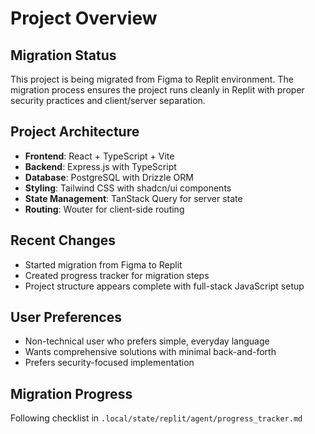 # Project Overview

## Migration Status
This project is being migrated from Figma to Replit environment. The migration process ensures the project runs cleanly in Replit with proper security practices and client/server separation.

## Project Architecture
- **Frontend**: React + TypeScript + Vite
- **Backend**: Express.js with TypeScript
- **Database**: PostgreSQL with Drizzle ORM
- **Styling**: Tailwind CSS with shadcn/ui components
- **State Management**: TanStack Query for server state
- **Routing**: Wouter for client-side routing

## Recent Changes
- Started migration from Figma to Replit
- Created progress tracker for migration steps
- Project structure appears complete with full-stack JavaScript setup

## User Preferences
- Non-technical user who prefers simple, everyday language
- Wants comprehensive solutions with minimal back-and-forth
- Prefers security-focused implementation

## Migration Progress
Following checklist in `.local/state/replit/agent/progress_tracker.md`